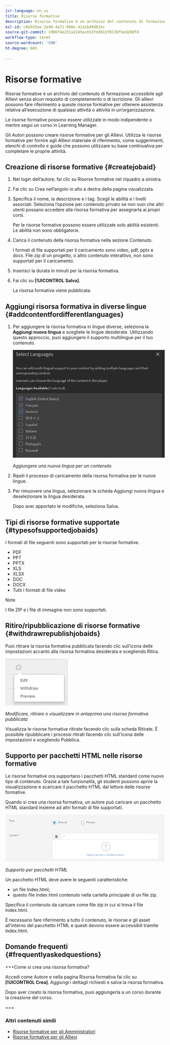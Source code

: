 ```yaml
---
jcr-language: en_us
title: Risorse formative
description: Risorse formative è un archivio del contenuto di formazione accessibile agli Allievi senza alcun requisito di completamento o di iscrizione. Gli allievi possono fare riferimento a queste risorse formative per ottenere assistenza relativa all’esecuzione di qualsiasi attività o attività in un’organizzazione.
exl-id: c8e925ee-2e40-4a71-9b8e-42a1b49d01bc
source-git-commit: c006f4e231a2249acb53fdd915f0130fbed200f8
workflow-type: tm+mt
source-wordcount: '590'
ht-degree: 66%

---
```


# Risorse formative

Risorse formative è un archivio del contenuto di formazione accessibile agli Allievi senza alcun requisito di completamento o di iscrizione. Gli allievi possono fare riferimento a queste risorse formative per ottenere assistenza relativa all’esecuzione di qualsiasi attività o attività in un’organizzazione.

Le risorse formative possono essere utilizzate in modo indipendente o mentre segui un corso in Learning Manager.

Gli Autori possono creare risorse formative per gli Allievi. Utilizza le risorse formative per fornire agli Allievi materiale di riferimento, come suggerimenti, elenchi di controllo e guide che possono utilizzare su base continuativa per completare le proprie attività.

## Creazione di risorse formative {#createjobaid}

1. Nel login dell’autore, fai clic su Risorse formative nel riquadro a sinistra.
1. Fai clic su Crea nell’angolo in alto a destra della pagina visualizzata.
1. Specifica il nome, la descrizione e i tag. Scegli le abilità e i livelli associati. Seleziona l’opzione per contenuto privato se non vuoi che altri utenti possano accedere alla risorsa formativa per assegnarla ai propri corsi.

   Per le risorse formative possono essere utilizzate solo abilità esistenti. Le abilità non sono obbligatorie.

1. Carica il contenuto della risorsa formativa nella sezione Contenuto.

   I formati di file supportati per il caricamento sono video, pdf, pptx e docx. File zip di un progetto, o altro contenuto interattivo, non sono supportati per il caricamento.

1. Inserisci la durata in minuti per la risorsa formativa.
1. Fai clic su **[!UICONTROL Salva]**.

   La risorsa formativa viene pubblicata.

## Aggiungi risorsa formativa in diverse lingue {#addcontentfordifferentlanguages}

1. Per aggiungere la risorsa formativa in lingue diverse, seleziona la **Aggiungi nuova lingua** e scegliete le lingue desiderate. Utilizzando questo approccio, puoi aggiungere il supporto multilingue per il tuo contenuto.

   ![](assets/add-new-languagetab.png)

   *Aggiungere una nuova lingua per un contenuto*

1. Ripeti il processo di caricamento della risorsa formativa per le nuove lingue.
1. Per rimuovere una lingua, selezionare la scheda Aggiungi nuova lingua e deselezionare la lingua desiderata.

   Dopo aver apportato le modifiche, seleziona Salva.

## Tipi di risorse formative supportate {#typesofsupportedjobaids}

I formati di file seguenti sono supportati per le risorse formative.

* PDF
* PPT
* PPTX
* XLS
* XLSX
* DOC
* DOCX
* Tutti i formati di file video

>[!NOTE]
>
>I file ZIP e i file di immagine non sono supportati.

## Ritiro/ripubblicazione di risorse formative {#withdrawrepublishjobaids}

Puoi ritirare la risorsa formativa pubblicata facendo clic sull’icona delle impostazioni accanto alla risorsa formativa desiderata e scegliendo Ritira.

![](assets/job-aid-withdraw.png)

*Modificare, ritirare o visualizzare in anteprima una risorsa formativa pubblicata*

Visualizza le risorse formative ritirate facendo clic sulla scheda Ritirate. È possibile ripubblicare i processi ritirati facendo clic sull&#39;icona delle impostazioni e scegliendo Pubblica.

## Supporto per pacchetti HTML nelle risorse formative

Le risorse formative ora supportano i pacchetti HTML standard come nuovo tipo di contenuto. Grazie a tale funzionalità, gli studenti possono aprire la visualizzazione e scaricare il pacchetto HTML dal lettore delle risorse formative.

Quando si crea una risorsa formativa, un autore può caricare un pacchetto HTML standard insieme ad altri formati di file supportati.

![](assets/html-job-aid.png)

*Supporto per pacchetti HTML*

Un pacchetto HTML deve avere le seguenti caratteristiche:

* un file Index.html;
* questo file Index.html contenuto nella cartella principale di un file zip.

Specifica il contenuto da caricare come file zip in cui si trova il file Index.html.

È necessario fare riferimento a tutto il contenuto, le risorse e gli asset all’interno del pacchetto HTML e questi devono essere accessibili tramite Index.html.

## Domande frequenti {#frequentlyaskedquestions}

+++Come si crea una risorsa formativa?

Accedi come Autore e nella pagina Risorsa formativa fai clic su **[!UICONTROL Crea]**. Aggiungi i dettagli richiesti e salva la risorsa formativa.

Dopo aver creato la risorsa formativa, puoi aggiungerla a un corso durante la creazione del corso.

+++

### Altri contenuti simili

* [Risorse formative per gli Amministratori](../../administrators/feature-summary/job-aids.md)
* [Risorse formative per gli Allievi](../../learners/feature-summary/job-aids.md)
